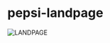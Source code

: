 # pepsi-landpage
![LANDPAGE](https://user-images.githubusercontent.com/104877365/202011416-fc3430e2-2a5b-4e76-8386-15f75086bcba.png)

